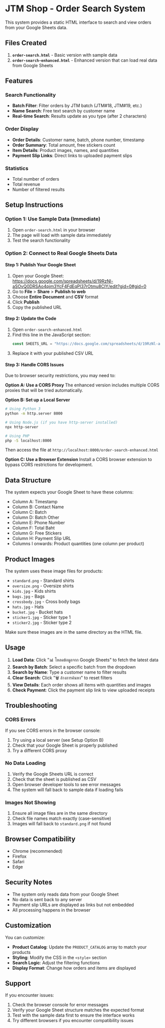 # JTM Shop - Order Search System

This system provides a static HTML interface to search and view orders from your Google Sheets data.

## Files Created

1. **`order-search.html`** - Basic version with sample data
2. **`order-search-enhanced.html`** - Enhanced version that can load real data from Google Sheets

## Features

### Search Functionality
- **Batch Filter**: Filter orders by JTM batch (JTM#18, JTM#19, etc.)
- **Name Search**: Free text search by customer name
- **Real-time Search**: Results update as you type (after 2 characters)

### Order Display
- **Order Details**: Customer name, batch, phone number, timestamp
- **Order Summary**: Total amount, free stickers count
- **Item Details**: Product images, names, and quantities
- **Payment Slip Links**: Direct links to uploaded payment slips

### Statistics
- Total number of orders
- Total revenue
- Number of filtered results

## Setup Instructions

### Option 1: Use Sample Data (Immediate)
1. Open `order-search.html` in your browser
2. The page will load with sample data immediately
3. Test the search functionality

### Option 2: Connect to Real Google Sheets Data

#### Step 1: Publish Your Google Sheet
1. Open your Google Sheet: https://docs.google.com/spreadsheets/d/19RzNl-aSOvQ0DRSAo4pjm3YcF4FdEqPl37rOtmu8CIY/edit?gid=0#gid=0
2. Go to **File** > **Share** > **Publish to web**
3. Choose **Entire Document** and **CSV** format
4. Click **Publish**
5. Copy the published URL

#### Step 2: Update the Code
1. Open `order-search-enhanced.html`
2. Find this line in the JavaScript section:
   ```javascript
   const SHEETS_URL = "https://docs.google.com/spreadsheets/d/19RzNl-aSOvQ0DRSAo4pjm3YcF4FdEqPl37rOtmu8CIY/edit?gid=0#gid=0";
   ```
3. Replace it with your published CSV URL

#### Step 3: Handle CORS Issues
Due to browser security restrictions, you may need to:

**Option A: Use a CORS Proxy**
The enhanced version includes multiple CORS proxies that will be tried automatically.

**Option B: Set up a Local Server**
```bash
# Using Python 3
python -m http.server 8000

# Using Node.js (if you have http-server installed)
npx http-server

# Using PHP
php -S localhost:8000
```

Then access the file at `http://localhost:8000/order-search-enhanced.html`

**Option C: Use a Browser Extension**
Install a CORS browser extension to bypass CORS restrictions for development.

## Data Structure

The system expects your Google Sheet to have these columns:
- Column A: Timestamp
- Column B: Contact Name
- Column C: Batch
- Column D: Batch Other
- Column E: Phone Number
- Column F: Total Baht
- Column G: Free Stickers
- Column H: Payment Slip URL
- Columns I onwards: Product quantities (one column per product)

## Product Images

The system uses these image files for products:
- `standard.png` - Standard shirts
- `oversize.png` - Oversize shirts
- `kids.jpg` - Kids shirts
- `bags.jpg` - Bags
- `crossbody.jpg` - Cross body bags
- `hats.jpg` - Hats
- `bucket.jpg` - Bucket hats
- `sticker1.jpg` - Sticker type 1
- `sticker2.jpg` - Sticker type 2

Make sure these images are in the same directory as the HTML file.

## Usage

1. **Load Data**: Click "📊 โหลดข้อมูลจาก Google Sheets" to fetch the latest data
2. **Search by Batch**: Select a specific batch from the dropdown
3. **Search by Name**: Type a customer name to filter results
4. **Clear Search**: Click "🗑️ ล้างการค้นหา" to reset filters
5. **View Details**: Each order shows all items with quantities and images
6. **Check Payment**: Click the payment slip link to view uploaded receipts

## Troubleshooting

### CORS Errors
If you see CORS errors in the browser console:
1. Try using a local server (see Setup Option B)
2. Check that your Google Sheet is properly published
3. Try a different CORS proxy

### No Data Loading
1. Verify the Google Sheets URL is correct
2. Check that the sheet is published as CSV
3. Open browser developer tools to see error messages
4. The system will fall back to sample data if loading fails

### Images Not Showing
1. Ensure all image files are in the same directory
2. Check file names match exactly (case-sensitive)
3. Images will fall back to `standard.png` if not found

## Browser Compatibility

- Chrome (recommended)
- Firefox
- Safari
- Edge

## Security Notes

- The system only reads data from your Google Sheet
- No data is sent back to any server
- Payment slip URLs are displayed as links but not embedded
- All processing happens in the browser

## Customization

You can customize:
- **Product Catalog**: Update the `PRODUCT_CATALOG` array to match your products
- **Styling**: Modify the CSS in the `<style>` section
- **Search Logic**: Adjust the filtering functions
- **Display Format**: Change how orders and items are displayed

## Support

If you encounter issues:
1. Check the browser console for error messages
2. Verify your Google Sheet structure matches the expected format
3. Test with the sample data first to ensure the interface works
4. Try different browsers if you encounter compatibility issues
